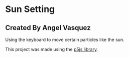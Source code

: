 # Sun Setting
## Created By Angel Vasquez

Using the keyboard to move certain particles like the sun.

This project was made using the [p5js library](https://p5js.org/).


